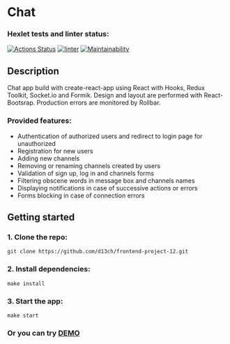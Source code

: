 # Chat

### Hexlet tests and linter status:
[![Actions Status](https://github.com/d13ch/frontend-project-12/workflows/hexlet-check/badge.svg)](https://github.com/d13ch/frontend-project-12/actions)
[![linter](https://github.com/d13ch/frontend-project-12/actions/workflows/linter.yml/badge.svg)](https://github.com/d13ch/frontend-project-12/actions/workflows/linter.yml)
[![Maintainability](https://api.codeclimate.com/v1/badges/6c22586627344e08a281/maintainability)](https://codeclimate.com/github/d13ch/frontend-project-12/maintainability)

## Description
Chat app build with create-react-app using React with Hooks, Redux Toolkit, Socket.io and Formik. Design and layout are performed with React-Bootsrap. Production errors are monitored by Rollbar.

### Provided features:
- Authentication of authorized users and redirect to login page for unauthorized
- Registration for new users
- Adding new channels
- Removing or renaming channels created by users
- Validation of sign up, log in and channels forms
- Filtering obscene words in message box and channels names
- Displaying notifications in case of successive actions or errors
- Forms blocking in case of connection errors

## Getting started
### 1. Clone the repo:
```
git clone https://github.com/d13ch/frontend-project-12.git
```

### 2. Install dependencies:
```
make install
```

### 3. Start the app:
```
make start
```

### Or you can try [DEMO](https://hexlet-chat-bdzx.onrender.com)